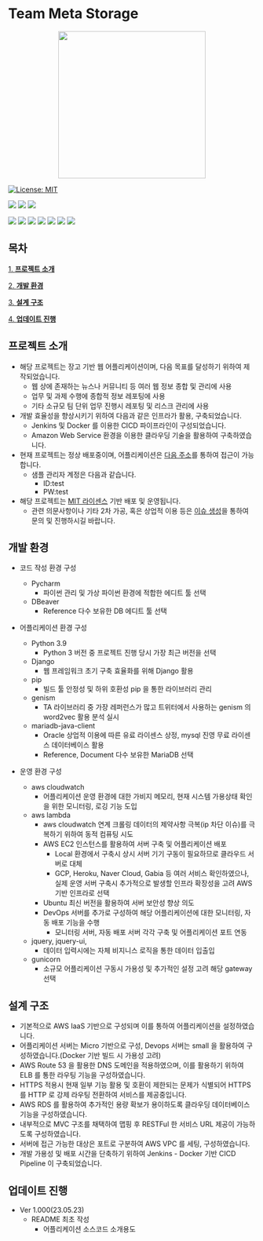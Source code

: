 # Team Meta Storage

<center><img src="http://ec2-52-79-114-110.ap-northeast-2.compute.amazonaws.com:8080/img/companyImage.png" width="300" height="300"></center>

[![License: MIT](https://img.shields.io/badge/License-MIT-yellow.svg)](https://opensource.org/licenses/MIT)

![](https://img.shields.io/badge/Maintained-yes-green.svg)
![](https://img.shields.io/website-up-down-green-red/http/monip.org.svg)
![](https://img.shields.io/badge/Ask%20me-anything-1abc9c.svg)

![](https://img.shields.io/badge/Python-3776AB?style=for-the-badge&logo=python&logoColor=white)
![](https://img.shields.io/badge/Django-092E20?style=for-the-badge&logo=django&logoColor=white)
![](https://img.shields.io/badge/mariaDB-003545?style=for-the-badge&logo=mariaDB&logoColor=white)
![](https://img.shields.io/badge/Amazon_AWS-232F3E?style=for-the-badge&logo=amazon-aws&logoColor=white)
![](https://img.shields.io/badge/jQuery-0769AD?style=for-the-badge&logo=jquery&logoColor=white)
![](https://img.shields.io/badge/HTML5-E34F26?style=for-the-badge&logo=html5&logoColor=white)
![](https://img.shields.io/badge/CSS3-1572B6?style=for-the-badge&logo=css3&logoColor=white)

## 목차
[1. **프로젝트 소개**](#프로젝트-소개)

[2. **개발 환경**](#개발-환경)

[3. **설계 구조**](#설계-구조)

[4. **업데이트 진행**](#업데이트-진행)


## 프로젝트 소개
* 해당 프로젝트는 장고 기반 웹 어플리케이션이며, 다음 목표를 달성하기 위하여 제작되었습니다.  
  * 웹 상에 존재하는 뉴스나 커뮤니티 등 여러 웹 정보 종합 및 관리에 사용  
  * 업무 및 과제 수행에 종합적 정보 레포팅에 사용
  * 기타 소규모 팀 단위 업무 진행시 레포팅 및 리스크 관리에 사용  
* 개발 효율성을 향상시키기 위하여 다음과 같은 인프라가 활용, 구축되었습니다.  
  * Jenkins 및 Docker 를 이용한 CICD 파이프라인이 구성되었습니다.  
  * Amazon Web Service 환경을 이용한 클라우딩 기술을 활용하여 구축하였습니다.  
* 현재 프로젝트는 정상 배포중이며, 어플리케이션은 [다음 주소](https://dailydatahub.com/)를 통하여 접근이 가능합니다.  
  * 샘플 관리자 계정은 다음과 같습니다.  
    * ID:test
    * PW:test
* 해당 프로젝트는 [MIT 라이센스](https://choosealicense.com/licenses/mit/) 기반 배포 및 운영됩니다.  
  *  관련 의문사항이나 기타 2차 가공, 혹은 상업적 이용 등은 [이슈 생성](https://github.com/LucestDail/dailynews/issues)을 통하여 문의 및 진행하시길 바랍니다.



## 개발 환경

- 코드 작성 환경 구성
  * Pycharm
    * 파이썬 관리 및 가상 파이썬 환경에 적합한 에디트 툴 선택
  * DBeaver
    * Reference 다수 보유한 DB 에디트 툴 선택

- 어플리케이션 환경 구성
  * Python 3.9
    * Python 3 버전 중 프로젝트 진행 당시 가장 최근 버전을 선택
  * Django
    * 웹 프레임워크 초기 구축 효율화를 위해 Django 활용
  * pip
    * 빌드 툴 안정성 및 하위 호환성 pip 을 통한 라이브러리 관리
  * genism
    * TA 라이브러리 중 가장 레퍼런스가 많고 트위터에서 사용하는 genism 의 word2vec 활용 분석 실시
  * mariadb-java-client
    * Oracle 상업적 이용에 따른 유료 라이센스 상정, mysql 진영 무료 라이센스 데이터베이스 활용
    * Reference, Document 다수 보유한 MariaDB 선택
  
- 운영 환경 구성
  * aws cloudwatch
    * 어플리케이션 운영 환경에 대한 가비지 메모리, 현재 시스템 가용상태 확인을 위한 모니터링, 로깅 기능 도입
  * aws lambda
    * aws cloudwatch 연계 크롤링 데이터의 제약사항 극복(ip 차단 이슈)를 극복하기 위하여 동적 컴퓨팅 시도
    * AWS EC2 인스턴스를 활용하여 서버 구축 및 어플리케이션 배포 
      * Local 환경에서 구축시 상시 서버 기기 구동이 필요하므로 클라우드 서버로 대체
      * GCP, Heroku, Naver Cloud, Gabia 등 여러 서비스 확인하였으나,  
         실제 운영 서버 구축시 추가적으로 발생할 인프라 확장성을 고려 AWS 기반 인프라로 선택
    * Ubuntu 최신 버전을 활용하여 서버 보안성 향상 의도
    * DevOps 서버를 추가로 구성하여 해당 어플리케이션에 대한 모니터링, 자동 배포 기능을 수행  
      * 모니터링 서버, 자동 배포 서버 각각 구축 및 어플리케이션 포트 연동
  * jquery, jquery-ui,
    * 데이터 입력시에는 자체 비지니스 로직을 통한 데이터 입출입
  * gunicorn
    * 소규모 어플리케이션 구동시 가용성 및 추가적인 설정 고려 해당 gateway 선택

## 설계 구조
  * 기본적으로 AWS IaaS 기반으로 구성되며 이를 통하여 어플리케이션을 설정하였습니다.  
  * 어플리케이션 서버는 Micro 기반으로 구성, Devops 서버는 small 을 활용하여 구성하였습니다.(Docker 기반 빌드 시 가용성 고려)
  * AWS Route 53 을 활용한 DNS 도메인을 적용하였으며, 이를 활용하기 위하여 ELB 를 통한 라우팅 기능을 구성하였습니다.
  * HTTPS 적용시 현재 일부 기능 활용 및 호환이 제한되는 문제가 식별되어 HTTPS 를 HTTP 로 강제 라우팅 전환하여 서비스를 제공중입니다.
  * AWS RDS 를 활용하여 추가적인 용량 확보가 용이하도록 클라우딩 데이터베이스 기능을 구성하였습니다.
  * 내부적으로 MVC 구조를 채택하여 맵핑 후 RESTFul 한 서비스 URL 제공이 가능하도록 구성하였습니다.  
  * 서버에 접근 가능한 대상은 포트로 구분하여 AWS VPC 를 세팅, 구성하였습니다.  
  * 개발 가용성 및 배포 시간을 단축하기 위하여 Jenkins - Docker 기반 CICD Pipeline 이 구축되었습니다.

## 업데이트 진행
  - Ver 1.000(23.05.23)
    - README 최초 작성
      - 어플리케이션 소스코드 소개용도